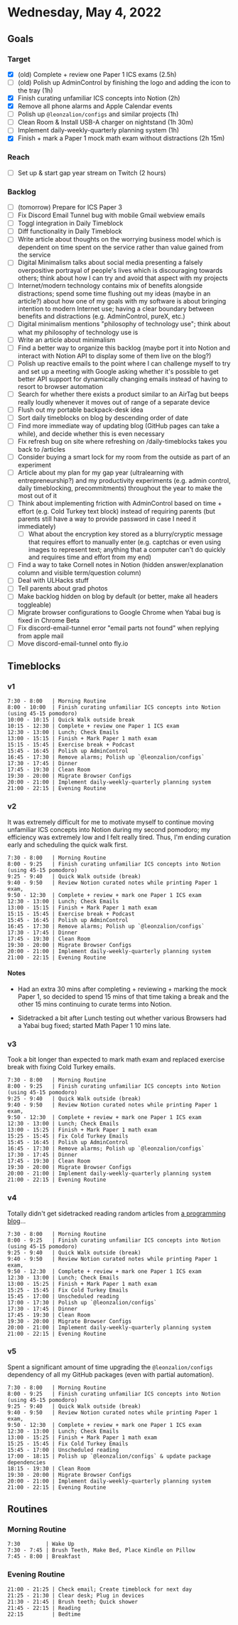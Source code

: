 # Wednesday, May 4, 2022

## Goals

### Target

- [x] (old) Complete + review one Paper 1 ICS exams (2.5h)
- [ ] (old) Polish up AdminControl by finishing the logo and adding the icon to the tray (1h)
- [x] Finish curating unfamiliar ICS concepts into Notion (2h)
- [x] Remove all phone alarms and Apple Calendar events
- [ ] Polish up `@leonzalion/configs` and similar projects (1h)
- [ ] Clean Room & Install USB-A charger on nightstand (1h 30m)
- [ ] Implement daily-weekly-quarterly planning system (1h)
- [x] Finish + mark a Paper 1 mock math exam without distractions (2h 15m)

### Reach

- [ ] Set up & start gap year stream on Twitch (2 hours)

### Backlog

- [ ] (tomorrow) Prepare for ICS Paper 3
- [ ] Fix Discord Email Tunnel bug with mobile Gmail webview emails
- [ ] Toggl integration in Daily Timeblock
- [ ] Diff functionality in Daily Timeblock
- [ ] Write article about thoughts on the worrying business model which is dependent on time spent on the service rather than value gained from the service
- [ ] Digital Minimalism talks about social media presenting a falsely overpositive portrayal of people's lives which is discouraging towards others; think about how I can try and avoid that aspect with my projects
- [ ] Internet/modern technology contains mix of benefits alongside distractions; spend some time flushing out my ideas (maybe in an article?) about how one of my goals with my software is about bringing intention to modern Internet use; having a clear boundary between benefits and distractions (e.g. AdminControl, pureX, etc.)
- [ ] Digital minimalism mentions "philosophy of technology use"; think about what my philosophy of technology use is
- [ ] Write an article about minimalism
- [ ] Find a better way to organize this backlog (maybe port it into Notion and interact with Notion API to display some of them live on the blog?)
- [ ] Polish up reactive emails to the point where I can challenge myself to try and set up a meeting with Google asking whether it's possible to get better API support for dynamically changing emails instead of having to resort to browser automation
- [ ] Search for whether there exists a product similar to an AirTag but beeps really loudly whenever it moves out of range of a separate device
- [ ] Flush out my portable backpack-desk idea
- [ ] Sort daily timeblocks on blog by descending order of date
- [ ] Find more immediate way of updating blog (GitHub pages can take a while), and decide whether this is even necessary
- [ ] Fix refresh bug on site where refreshing on /daily-timeblocks takes you back to /articles
- [ ] Consider buying a smart lock for my room from the outside as part of an experiment
- [ ] Article about my plan for my gap year (ultralearning with entrepreneurship?) and my productivity experiments (e.g. admin control, daily timeblocking, precommitments) throughout the year to make the most out of it
- [ ] Think about implementing friction with AdminControl based on time + effort (e.g. Cold Turkey text block) instead of requiring parents (but parents still have a way to provide password in case I need it immediately)
  - [ ] What about the encryption key stored as a blurry/cryptic message that requires effort to manually enter (e.g. captchas or even using images to represent text; anything that a computer can't do quickly and requires time and effort from my end)
- [ ] Find a way to take Cornell notes in Notion (hidden answer/explanation column and visible term/question column)
- [ ] Deal with ULHacks stuff
- [ ] Tell parents about grad photos
- [ ] Make backlog hidden on blog by default (or better, make all headers toggleable)
- [ ] Migrate browser configurations to Google Chrome when Yabai bug is fixed in Chrome Beta 
- [ ] Fix discord-email-tunnel error "email parts not found" when replying from apple mail 
- [ ] Move discord-email-tunnel onto fly.io

## Timeblocks

### v1

```timeblock
7:30 - 8:00   | Morning Routine
8:00 - 10:00  | Finish curating unfamiliar ICS concepts into Notion (using 45-15 pomodoro)
10:00 - 10:15 | Quick Walk outside break
10:15 - 12:30 | Complete + review one Paper 1 ICS exam
12:30 - 13:00 | Lunch; Check Emails
13:00 - 15:15 | Finish + Mark Paper 1 math exam
15:15 - 15:45 | Exercise break + Podcast
15:45 - 16:45 | Polish up AdminControl
16:45 - 17:30 | Remove alarms; Polish up `@leonzalion/configs`
17:30 - 17:45 | Dinner
17:45 - 19:30 | Clean Room
19:30 - 20:00 | Migrate Browser Configs
20:00 - 21:00 | Implement daily-weekly-quarterly planning system
21:00 - 22:15 | Evening Routine
```

### v2

It was extremely difficult for me to motivate myself to continue moving unfamiliar ICS concepts into Notion during my second pomodoro; my efficiency was extremely low and I felt really tired. Thus, I'm ending curation early and scheduling the quick walk first.

```timeblock
7:30 - 8:00   | Morning Routine
8:00 - 9:25   | Finish curating unfamiliar ICS concepts into Notion (using 45-15 pomodoro)
9:25 - 9:40   | Quick Walk outside (break)
9:40 - 9:50   | Review Notion curated notes while printing Paper 1 exam,
9:50 - 12:30  | Complete + review + mark one Paper 1 ICS exam
12:30 - 13:00 | Lunch; Check Emails
13:00 - 15:15 | Finish + Mark Paper 1 math exam
15:15 - 15:45 | Exercise break + Podcast
15:45 - 16:45 | Polish up AdminControl
16:45 - 17:30 | Remove alarms; Polish up `@leonzalion/configs`
17:30 - 17:45 | Dinner
17:45 - 19:30 | Clean Room
19:30 - 20:00 | Migrate Browser Configs
20:00 - 21:00 | Implement daily-weekly-quarterly planning system
21:00 - 22:15 | Evening Routine
```

#### Notes

- Had an extra 30 mins after completing + reviewing + marking the mock Paper 1, so decided to spend 15 mins of that time taking a break and the other 15 mins continuing to curate terms into Notion.

- Sidetracked a bit after Lunch testing out whether various Browsers had a Yabai bug fixed; started Math Paper 1 10 mins late.

### v3

Took a bit longer than expected to mark math exam and replaced exercise break with fixing Cold Turkey emails.

```timeblock
7:30 - 8:00   | Morning Routine
8:00 - 9:25   | Finish curating unfamiliar ICS concepts into Notion (using 45-15 pomodoro)
9:25 - 9:40   | Quick Walk outside (break)
9:40 - 9:50   | Review Notion curated notes while printing Paper 1 exam,
9:50 - 12:30  | Complete + review + mark one Paper 1 ICS exam
12:30 - 13:00 | Lunch; Check Emails
13:00 - 15:25 | Finish + Mark Paper 1 math exam
15:25 - 15:45 | Fix Cold Turkey Emails
15:45 - 16:45 | Polish up AdminControl
16:45 - 17:30 | Remove alarms; Polish up `@leonzalion/configs`
17:30 - 17:45 | Dinner
17:45 - 19:30 | Clean Room
19:30 - 20:00 | Migrate Browser Configs
20:00 - 21:00 | Implement daily-weekly-quarterly planning system
21:00 - 22:15 | Evening Routine
```

### v4

Totally didn't get sidetracked reading random articles from [a programming blog](https://fasterthanli.me)...

```timeblock
7:30 - 8:00   | Morning Routine
8:00 - 9:25   | Finish curating unfamiliar ICS concepts into Notion (using 45-15 pomodoro)
9:25 - 9:40   | Quick Walk outside (break)
9:40 - 9:50   | Review Notion curated notes while printing Paper 1 exam,
9:50 - 12:30  | Complete + review + mark one Paper 1 ICS exam
12:30 - 13:00 | Lunch; Check Emails
13:00 - 15:25 | Finish + Mark Paper 1 math exam
15:25 - 15:45 | Fix Cold Turkey Emails
15:45 - 17:00 | Unscheduled reading
17:00 - 17:30 | Polish up `@leonzalion/configs`
17:30 - 17:45 | Dinner
17:45 - 19:30 | Clean Room
19:30 - 20:00 | Migrate Browser Configs
20:00 - 21:00 | Implement daily-weekly-quarterly planning system
21:00 - 22:15 | Evening Routine
```

### v5

Spent a significant amount of time upgrading the `@leonzalion/configs` dependency of all my GitHub packages (even with partial automation).

```timeblock
7:30 - 8:00   | Morning Routine
8:00 - 9:25   | Finish curating unfamiliar ICS concepts into Notion (using 45-15 pomodoro)
9:25 - 9:40   | Quick Walk outside (break)
9:40 - 9:50   | Review Notion curated notes while printing Paper 1 exam,
9:50 - 12:30  | Complete + review + mark one Paper 1 ICS exam
12:30 - 13:00 | Lunch; Check Emails
13:00 - 15:25 | Finish + Mark Paper 1 math exam
15:25 - 15:45 | Fix Cold Turkey Emails
15:45 - 17:00 | Unscheduled reading
17:00 - 18:15 | Polish up `@leonzalion/configs` & update package dependencies
18:15 - 19:30 | Clean Room
19:30 - 20:00 | Migrate Browser Configs
20:00 - 21:00 | Implement daily-weekly-quarterly planning system
21:00 - 22:15 | Evening Routine
```

## Routines

### Morning Routine

```timeblock
7:30        | Wake Up
7:30 - 7:45 | Brush Teeth, Make Bed, Place Kindle on Pillow
7:45 - 8:00 | Breakfast
```

### Evening Routine

```timeblock
21:00 - 21:25 | Check email; Create timeblock for next day
21:25 - 21:30 | Clear desk; Plug in devices
21:30 - 21:45 | Brush teeth; Quick shower
21:45 - 22:15 | Reading
22:15         | Bedtime
```
